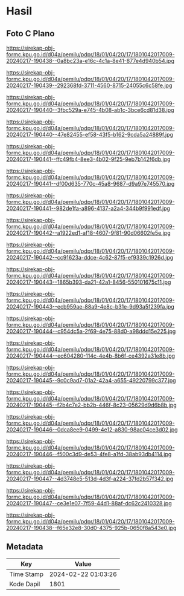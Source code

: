 # Hasil

## Foto C Plano

https://sirekap-obj-formc.kpu.go.id/d04a/pemilu/pdpr/18/01/04/20/17/1801042017009-20240217-190438--0a8bc23a-e16c-4c1a-8e41-877e4d940b54.jpg

https://sirekap-obj-formc.kpu.go.id/d04a/pemilu/pdpr/18/01/04/20/17/1801042017009-20240217-190439--292368fd-3711-4560-8715-24055c6c58fe.jpg

https://sirekap-obj-formc.kpu.go.id/d04a/pemilu/pdpr/18/01/04/20/17/1801042017009-20240217-190440--3fbc529a-e745-4b08-ab1c-3bce6cd81d38.jpg

https://sirekap-obj-formc.kpu.go.id/d04a/pemilu/pdpr/18/01/04/20/17/1801042017009-20240217-190440--47e82455-ef58-43f5-b162-9cda5a24889f.jpg

https://sirekap-obj-formc.kpu.go.id/d04a/pemilu/pdpr/18/01/04/20/17/1801042017009-20240217-190441--ffc49fb4-8ee3-4b02-9f25-9eb7b142f6db.jpg

https://sirekap-obj-formc.kpu.go.id/d04a/pemilu/pdpr/18/01/04/20/17/1801042017009-20240217-190441--df00d635-770c-45a8-9687-d9a97e745570.jpg

https://sirekap-obj-formc.kpu.go.id/d04a/pemilu/pdpr/18/01/04/20/17/1801042017009-20240217-190441--982de1fa-a896-4137-a2a4-344b9f991edf.jpg

https://sirekap-obj-formc.kpu.go.id/d04a/pemilu/pdpr/18/01/04/20/17/1801042017009-20240217-190442--a1922ed1-af18-4607-9f81-90d06602fe5e.jpg

https://sirekap-obj-formc.kpu.go.id/d04a/pemilu/pdpr/18/01/04/20/17/1801042017009-20240217-190442--cc91623a-ddce-4c62-87f5-ef9339c1926d.jpg

https://sirekap-obj-formc.kpu.go.id/d04a/pemilu/pdpr/18/01/04/20/17/1801042017009-20240217-190443--1865b393-da21-42a1-8456-550101675c11.jpg

https://sirekap-obj-formc.kpu.go.id/d04a/pemilu/pdpr/18/01/04/20/17/1801042017009-20240217-190443--ecb959ae-88a9-4e8c-b31e-9d93a5f239fa.jpg

https://sirekap-obj-formc.kpu.go.id/d04a/pemilu/pdpr/18/01/04/20/17/1801042017009-20240217-190444--c954dc5a-2f69-4e75-88d0-a98ddd15e225.jpg

https://sirekap-obj-formc.kpu.go.id/d04a/pemilu/pdpr/18/01/04/20/17/1801042017009-20240217-190444--ec604280-114c-4e4b-8b6f-ce4392a31e8b.jpg

https://sirekap-obj-formc.kpu.go.id/d04a/pemilu/pdpr/18/01/04/20/17/1801042017009-20240217-190445--9c0c9ad7-01a2-42a4-a655-49220799c377.jpg

https://sirekap-obj-formc.kpu.go.id/d04a/pemilu/pdpr/18/01/04/20/17/1801042017009-20240217-190445--f2b4c7e2-bb2b-446f-8c23-05629d9d6b8b.jpg

https://sirekap-obj-formc.kpu.go.id/d04a/pemilu/pdpr/18/01/04/20/17/1801042017009-20240217-190446--0dca8ee9-0499-4e12-a830-98ac04ce3d02.jpg

https://sirekap-obj-formc.kpu.go.id/d04a/pemilu/pdpr/18/01/04/20/17/1801042017009-20240217-190446--f500c3d9-de53-4fe8-a1fd-38ab93db4114.jpg

https://sirekap-obj-formc.kpu.go.id/d04a/pemilu/pdpr/18/01/04/20/17/1801042017009-20240217-190447--4d3748e5-513d-4d3f-a224-37fd2b57f342.jpg

https://sirekap-obj-formc.kpu.go.id/d04a/pemilu/pdpr/18/01/04/20/17/1801042017009-20240217-190447--ce3e1e07-7f59-44d1-88af-dc62c2410328.jpg

https://sirekap-obj-formc.kpu.go.id/d04a/pemilu/pdpr/18/01/04/20/17/1801042017009-20240217-190438--f65e32e8-30d0-4375-925b-0650f8a543e0.jpg


## Metadata

| Key        | Value               |
| ---------- | ------------------- |
| Time Stamp | 2024-02-22 01:03:26 |
| Kode Dapil | 1801                |



